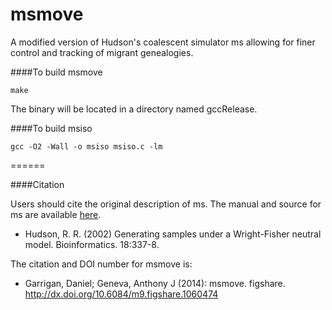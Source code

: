 msmove
======

A modified version of Hudson's coalescent simulator ms allowing for finer control and tracking of migrant genealogies.

####To build msmove
```
make
```
The binary will be located in a directory named gccRelease.

####To build msiso
```
gcc -O2 -Wall -o msiso msiso.c -lm
```
======

####Citation

Users should cite the original description of ms. The manual and source for ms are available [here](https://webshare.uchicago.edu/xythoswfs/webview/fileManager?stk=7EB767DDE194BCF&entryName=%2Fusers%2Frhudson1%2FPublic%2Fms.folder&msgStatus=).   
   * Hudson, R. R. (2002) Generating samples under a Wright-Fisher neutral model. Bioinformatics. 18:337-8.

The citation and  DOI number for msmove is:   
  * Garrigan, Daniel; Geneva, Anthony J (2014): msmove. figshare. http://dx.doi.org/10.6084/m9.figshare.1060474
